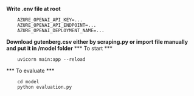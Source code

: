 **Write .env file at root**
```
    AZURE_OPENAI_API_KEY=...
    AZURE_OPENAI_API_ENDPOINT=...
    AZURE_OPENAI_DEPLOYMENT_NAME=...
```
**Download gutenberg.csv either by scraping.py or import file manually and put it in /model folder**
*** To start ***
```
    uvicorn main:app --reload
```

*** To evaluate ***
```
    cd model
    python evaluation.py
```